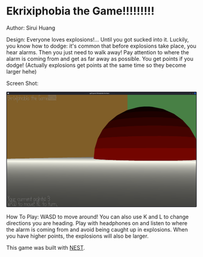 # Ekrixiphobia the Game!!!!!!!!!

Author: Sirui Huang

Design: Everyone loves explosions!... Until you got sucked into it. Luckily, you know how to dodge: it's common that before explosions take place, you hear alarms. Then you just need to walk away! Pay attention to where the alarm is coming from and get as far away as possible. You get points if you dodge! (Actually explosions get points at the same time so they become larger hehe)

Screen Shot:

![Screen Shot](shot.png)

How To Play:
WASD to move around! You can also use K and L to change directions you are heading. Play with headphones on and listen to where the alarm is coming from and avoid being caught up in explosions. When you have higher points, the explosions will also be larger.

This game was built with [NEST](NEST.md).
